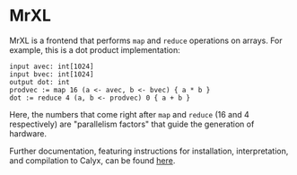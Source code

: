 MrXL
====

MrXL is a frontend that performs `map` and `reduce` operations on arrays.
For example, this is a dot product implementation:

```
input avec: int[1024]
input bvec: int[1024]
output dot: int
prodvec := map 16 (a <- avec, b <- bvec) { a * b }
dot := reduce 4 (a, b <- prodvec) 0 { a + b }
```

Here, the numbers that come right after `map` and `reduce` (16 and 4 respectively) are "parallelism factors" that guide the generation of hardware.

Further documentation, featuring instructions for installation, interpretation, and compilation to Calyx, can be found [here](https://docs.calyxir.org/frontends/mrxl.html).
